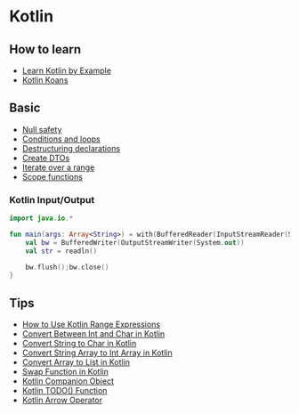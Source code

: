 # Kotlin

## How to learn
- [Learn Kotlin by Example](https://play.kotlinlang.org/byExample/overview)
- [Kotlin Koans](https://play.kotlinlang.org/koans/overview)

## Basic
- [Null safety](https://kotlinlang.org/docs/null-safety.html)
- [Conditions and loops](https://kotlinlang.org/docs/control-flow.html)
- [Destructuring declarations](https://kotlinlang.org/docs/destructuring-declarations.html)
- [Create DTOs](https://kotlinlang.org/docs/idioms.html#create-dtos-pojos-pocos)
- [Iterate over a range﻿](https://kotlinlang.org/docs/idioms.html#traverse-a-map-or-a-list-of-pairs)
- [Scope functions](https://kotlinlang.org/docs/scope-functions.html#function-selection)

### Kotlin Input/Output
```kt
import java.io.*

fun main(args: Array<String>) = with(BufferedReader(InputStreamReader(System.`in`))){
    val bw = BufferedWriter(OutputStreamWriter(System.out))
    val str = readln()

    bw.flush();bw.close()
}
```

## Tips

- [How to Use Kotlin Range Expressions](https://www.baeldung.com/kotlin/ranges)
- [Convert Between Int and Char in Kotlin](https://www.baeldung.com/kotlin/convert-between-int-and-char)
- [Convert String to Char in Kotlin](https://www.baeldung.com/kotlin/string-char-conversion)
- [Convert String Array to Int Array in Kotlin](https://www.baeldung.com/kotlin/array-string-integer-conversion)
- [Convert Array to List in Kotlin](https://www.baeldung.com/kotlin/array-to-list)
- [Swap Function in Kotlin](https://www.baeldung.com/kotlin/swap-utility)
- [Kotlin Companion Object](https://www.baeldung.com/kotlin/companion-object)
- [Kotlin TODO() Function](https://www.baeldung.com/kotlin/todo)
- [Kotlin Arrow Operator](https://www.baeldung.com/kotlin/arrow-operator)
